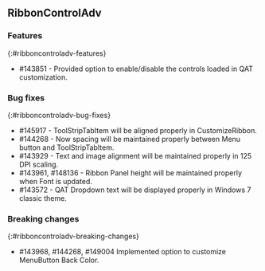 ## RibbonControlAdv

### Features
{:#ribboncontroladv-features}

* \#143851 - Provided option to enable/disable the controls loaded in QAT customization.

### Bug fixes 
{:#ribboncontroladv-bug-fixes}

* \#145917 - ToolStripTabItem will be aligned properly in CustomizeRibbon.
* \#144268 - Now spacing will be maintained properly between Menu button and ToolStripTabItem.
* \#143929 - Text and image alignment will be maintained properly in 125 DPI scaling.
* \#143961, \#148136 - Ribbon Panel height will be maintained properly when Font is updated.
* \#143572 - QAT Dropdown text will be displayed properly in Windows 7 classic theme.

### Breaking changes
{:#ribboncontroladv-breaking-changes}

* \#143968, \#144268, \#149004 Implemented option to customize MenuButton Back Color.
